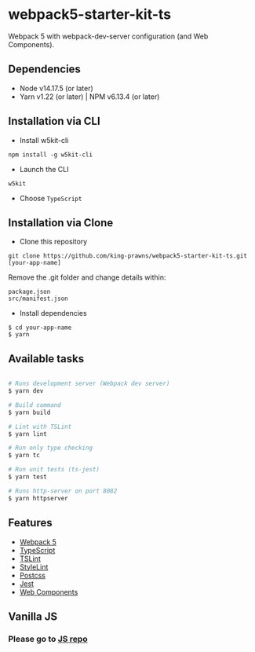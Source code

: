 # webpack5-starter-kit-ts

Webpack 5 with webpack-dev-server configuration (and Web Components).

## Dependencies

- Node v14.17.5 (or later)
- Yarn v1.22 (or later) | NPM v6.13.4 (or later)

## Installation via CLI

  * Install w5kit-cli

```
npm install -g w5kit-cli
```

  * Launch the CLI

```
w5kit
```

  * Choose `TypeScript`

## Installation via Clone

* Clone this repository

```
git clone https://github.com/king-prawns/webpack5-starter-kit-ts.git [your-app-name]
```

Remove the .git folder and change details within:

```
package.json
src/manifest.json
```

* Install dependencies

```
$ cd your-app-name
$ yarn
```

## Available tasks

```sh

# Runs development server (Webpack dev server)
$ yarn dev

# Build command
$ yarn build

# Lint with TSLint
$ yarn lint

# Run only type checking
$ yarn tc

# Run unit tests (ts-jest)
$ yarn test

# Runs http-server on port 8082
$ yarn httpserver

```

## Features

* [Webpack 5](https://github.com/webpack/webpack)
* [TypeScript](http://www.typescriptlang.org/)
* [TSLint](https://palantir.github.io/tslint/)
* [StyleLint](https://github.com/stylelint/stylelint)
* [Postcss](https://github.com/postcss/postcss)
* [Jest](https://github.com/facebook/jest)
* [Web Components](https://developer.mozilla.org/en-US/docs/Web/Web_Components)

## Vanilla JS

### Please go to [JS repo](https://github.com/king-prawns/webpack5-starter-kit)
